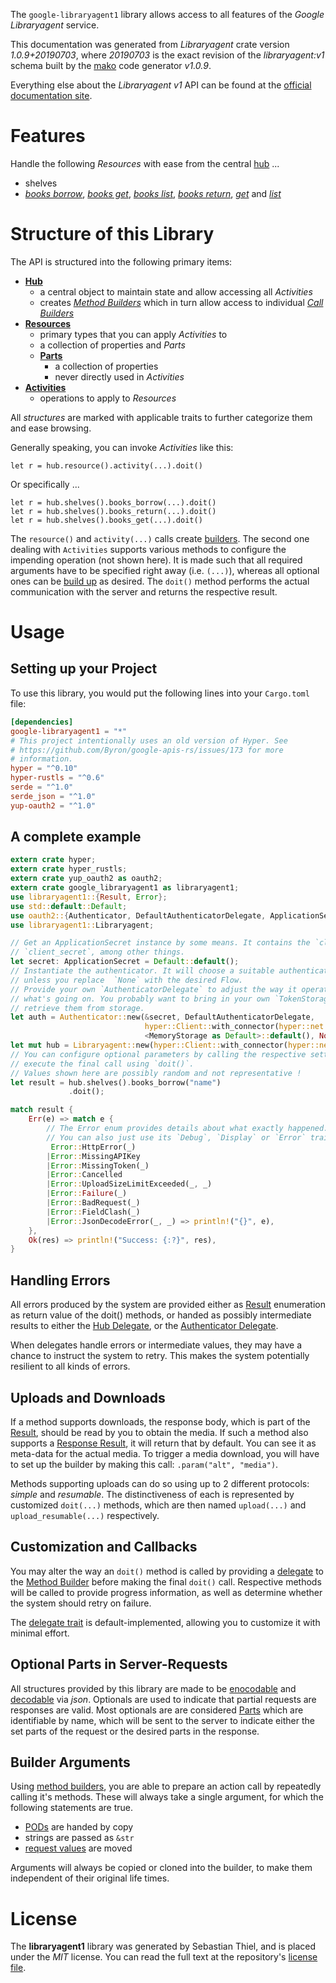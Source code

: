 <!---
DO NOT EDIT !
This file was generated automatically from 'src/mako/api/README.md.mako'
DO NOT EDIT !
-->
The `google-libraryagent1` library allows access to all features of the *Google Libraryagent* service.

This documentation was generated from *Libraryagent* crate version *1.0.9+20190703*, where *20190703* is the exact revision of the *libraryagent:v1* schema built by the [mako](http://www.makotemplates.org/) code generator *v1.0.9*.

Everything else about the *Libraryagent* *v1* API can be found at the
[official documentation site](https://cloud.google.com/docs/quota).
# Features

Handle the following *Resources* with ease from the central [hub](https://docs.rs/google-libraryagent1/1.0.9+20190703/google_libraryagent1/struct.Libraryagent.html) ... 

* shelves
 * [*books borrow*](https://docs.rs/google-libraryagent1/1.0.9+20190703/google_libraryagent1/struct.ShelveBookBorrowCall.html), [*books get*](https://docs.rs/google-libraryagent1/1.0.9+20190703/google_libraryagent1/struct.ShelveBookGetCall.html), [*books list*](https://docs.rs/google-libraryagent1/1.0.9+20190703/google_libraryagent1/struct.ShelveBookListCall.html), [*books return*](https://docs.rs/google-libraryagent1/1.0.9+20190703/google_libraryagent1/struct.ShelveBookReturnCall.html), [*get*](https://docs.rs/google-libraryagent1/1.0.9+20190703/google_libraryagent1/struct.ShelveGetCall.html) and [*list*](https://docs.rs/google-libraryagent1/1.0.9+20190703/google_libraryagent1/struct.ShelveListCall.html)




# Structure of this Library

The API is structured into the following primary items:

* **[Hub](https://docs.rs/google-libraryagent1/1.0.9+20190703/google_libraryagent1/struct.Libraryagent.html)**
    * a central object to maintain state and allow accessing all *Activities*
    * creates [*Method Builders*](https://docs.rs/google-libraryagent1/1.0.9+20190703/google_libraryagent1/trait.MethodsBuilder.html) which in turn
      allow access to individual [*Call Builders*](https://docs.rs/google-libraryagent1/1.0.9+20190703/google_libraryagent1/trait.CallBuilder.html)
* **[Resources](https://docs.rs/google-libraryagent1/1.0.9+20190703/google_libraryagent1/trait.Resource.html)**
    * primary types that you can apply *Activities* to
    * a collection of properties and *Parts*
    * **[Parts](https://docs.rs/google-libraryagent1/1.0.9+20190703/google_libraryagent1/trait.Part.html)**
        * a collection of properties
        * never directly used in *Activities*
* **[Activities](https://docs.rs/google-libraryagent1/1.0.9+20190703/google_libraryagent1/trait.CallBuilder.html)**
    * operations to apply to *Resources*

All *structures* are marked with applicable traits to further categorize them and ease browsing.

Generally speaking, you can invoke *Activities* like this:

```Rust,ignore
let r = hub.resource().activity(...).doit()
```

Or specifically ...

```ignore
let r = hub.shelves().books_borrow(...).doit()
let r = hub.shelves().books_return(...).doit()
let r = hub.shelves().books_get(...).doit()
```

The `resource()` and `activity(...)` calls create [builders][builder-pattern]. The second one dealing with `Activities` 
supports various methods to configure the impending operation (not shown here). It is made such that all required arguments have to be 
specified right away (i.e. `(...)`), whereas all optional ones can be [build up][builder-pattern] as desired.
The `doit()` method performs the actual communication with the server and returns the respective result.

# Usage

## Setting up your Project

To use this library, you would put the following lines into your `Cargo.toml` file:

```toml
[dependencies]
google-libraryagent1 = "*"
# This project intentionally uses an old version of Hyper. See
# https://github.com/Byron/google-apis-rs/issues/173 for more
# information.
hyper = "^0.10"
hyper-rustls = "^0.6"
serde = "^1.0"
serde_json = "^1.0"
yup-oauth2 = "^1.0"
```

## A complete example

```Rust
extern crate hyper;
extern crate hyper_rustls;
extern crate yup_oauth2 as oauth2;
extern crate google_libraryagent1 as libraryagent1;
use libraryagent1::{Result, Error};
use std::default::Default;
use oauth2::{Authenticator, DefaultAuthenticatorDelegate, ApplicationSecret, MemoryStorage};
use libraryagent1::Libraryagent;

// Get an ApplicationSecret instance by some means. It contains the `client_id` and 
// `client_secret`, among other things.
let secret: ApplicationSecret = Default::default();
// Instantiate the authenticator. It will choose a suitable authentication flow for you, 
// unless you replace  `None` with the desired Flow.
// Provide your own `AuthenticatorDelegate` to adjust the way it operates and get feedback about 
// what's going on. You probably want to bring in your own `TokenStorage` to persist tokens and
// retrieve them from storage.
let auth = Authenticator::new(&secret, DefaultAuthenticatorDelegate,
                              hyper::Client::with_connector(hyper::net::HttpsConnector::new(hyper_rustls::TlsClient::new())),
                              <MemoryStorage as Default>::default(), None);
let mut hub = Libraryagent::new(hyper::Client::with_connector(hyper::net::HttpsConnector::new(hyper_rustls::TlsClient::new())), auth);
// You can configure optional parameters by calling the respective setters at will, and
// execute the final call using `doit()`.
// Values shown here are possibly random and not representative !
let result = hub.shelves().books_borrow("name")
             .doit();

match result {
    Err(e) => match e {
        // The Error enum provides details about what exactly happened.
        // You can also just use its `Debug`, `Display` or `Error` traits
         Error::HttpError(_)
        |Error::MissingAPIKey
        |Error::MissingToken(_)
        |Error::Cancelled
        |Error::UploadSizeLimitExceeded(_, _)
        |Error::Failure(_)
        |Error::BadRequest(_)
        |Error::FieldClash(_)
        |Error::JsonDecodeError(_, _) => println!("{}", e),
    },
    Ok(res) => println!("Success: {:?}", res),
}

```
## Handling Errors

All errors produced by the system are provided either as [Result](https://docs.rs/google-libraryagent1/1.0.9+20190703/google_libraryagent1/enum.Result.html) enumeration as return value of 
the doit() methods, or handed as possibly intermediate results to either the 
[Hub Delegate](https://docs.rs/google-libraryagent1/1.0.9+20190703/google_libraryagent1/trait.Delegate.html), or the [Authenticator Delegate](https://docs.rs/yup-oauth2/*/yup_oauth2/trait.AuthenticatorDelegate.html).

When delegates handle errors or intermediate values, they may have a chance to instruct the system to retry. This 
makes the system potentially resilient to all kinds of errors.

## Uploads and Downloads
If a method supports downloads, the response body, which is part of the [Result](https://docs.rs/google-libraryagent1/1.0.9+20190703/google_libraryagent1/enum.Result.html), should be
read by you to obtain the media.
If such a method also supports a [Response Result](https://docs.rs/google-libraryagent1/1.0.9+20190703/google_libraryagent1/trait.ResponseResult.html), it will return that by default.
You can see it as meta-data for the actual media. To trigger a media download, you will have to set up the builder by making
this call: `.param("alt", "media")`.

Methods supporting uploads can do so using up to 2 different protocols: 
*simple* and *resumable*. The distinctiveness of each is represented by customized 
`doit(...)` methods, which are then named `upload(...)` and `upload_resumable(...)` respectively.

## Customization and Callbacks

You may alter the way an `doit()` method is called by providing a [delegate](https://docs.rs/google-libraryagent1/1.0.9+20190703/google_libraryagent1/trait.Delegate.html) to the 
[Method Builder](https://docs.rs/google-libraryagent1/1.0.9+20190703/google_libraryagent1/trait.CallBuilder.html) before making the final `doit()` call. 
Respective methods will be called to provide progress information, as well as determine whether the system should 
retry on failure.

The [delegate trait](https://docs.rs/google-libraryagent1/1.0.9+20190703/google_libraryagent1/trait.Delegate.html) is default-implemented, allowing you to customize it with minimal effort.

## Optional Parts in Server-Requests

All structures provided by this library are made to be [enocodable](https://docs.rs/google-libraryagent1/1.0.9+20190703/google_libraryagent1/trait.RequestValue.html) and 
[decodable](https://docs.rs/google-libraryagent1/1.0.9+20190703/google_libraryagent1/trait.ResponseResult.html) via *json*. Optionals are used to indicate that partial requests are responses 
are valid.
Most optionals are are considered [Parts](https://docs.rs/google-libraryagent1/1.0.9+20190703/google_libraryagent1/trait.Part.html) which are identifiable by name, which will be sent to 
the server to indicate either the set parts of the request or the desired parts in the response.

## Builder Arguments

Using [method builders](https://docs.rs/google-libraryagent1/1.0.9+20190703/google_libraryagent1/trait.CallBuilder.html), you are able to prepare an action call by repeatedly calling it's methods.
These will always take a single argument, for which the following statements are true.

* [PODs][wiki-pod] are handed by copy
* strings are passed as `&str`
* [request values](https://docs.rs/google-libraryagent1/1.0.9+20190703/google_libraryagent1/trait.RequestValue.html) are moved

Arguments will always be copied or cloned into the builder, to make them independent of their original life times.

[wiki-pod]: http://en.wikipedia.org/wiki/Plain_old_data_structure
[builder-pattern]: http://en.wikipedia.org/wiki/Builder_pattern
[google-go-api]: https://github.com/google/google-api-go-client

# License
The **libraryagent1** library was generated by Sebastian Thiel, and is placed 
under the *MIT* license.
You can read the full text at the repository's [license file][repo-license].

[repo-license]: https://github.com/Byron/google-apis-rsblob/master/LICENSE.md
